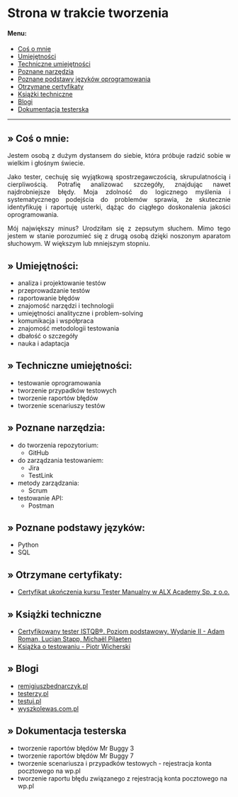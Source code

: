 # Strona w trakcie tworzenia
#### Menu:
- [Coś o mnie](https://github.com/NMecina/NMecinaTest#-co%C5%9B-o-mnie)
- [Umiejętności](https://github.com/NMecina/NMecinaTest#-umiej%C4%99tno%C5%9Bci)
- [Techniczne umiejętności](https://github.com/NMecina/NMecinaTest#-techniczne-umiej%C4%99tno%C5%9Bci)
- [Poznane narzędzia](https://github.com/NMecina/NMecinaTest#-poznane-narz%C4%99dzia)
- [Poznane podstawy języków oprogramowania](https://github.com/NMecina/NMecinaTest#-poznane-podstawy-j%C4%99zyk%C3%B3w-oprogramowania)
- [Otrzymane certyfikaty](https://github.com/NMecina/NMecinaTest#-otrzymane-certyfikaty)
- [Książki techniczne](https://github.com/NMecina/NMecinaTest#-ksi%C4%85%C5%BCki-techniczne)
- [Blogi](https://github.com/NMecina/NMecinaTest?tab=readme-ov-file#-blogi)
- [Dokumentacja testerska](https://github.com/NMecina/NMecinaTest?tab=readme-ov-file#-dokumentacja-testerska)

---
## » Coś o mnie:
<p align="justify">Jestem osobą z dużym dystansem do siebie, która próbuje radzić sobie w wielkim i głośnym świecie.</p>

<p align="justify">Jako tester, cechuję się wyjątkową spostrzegawczością, skrupulatnością i cierpliwością. Potrafię analizować szczegóły, znajdując nawet najdrobniejsze błędy. Moja zdolność do logicznego myślenia i systematycznego podejścia do problemów sprawia, że skutecznie identyfikuję i raportuję usterki, dążąc do ciągłego doskonalenia jakości oprogramowania.</p>

<p align="justify">Mój największy minus? Urodziłam się z zepsutym słuchem. Mimo tego jestem w stanie porozumieć się z drugą osobą dzięki noszonym aparatom słuchowym. W większym lub mniejszym stopniu.

## » Umiejętności:
- analiza i projektowanie testów
- przeprowadzanie testów
- raportowanie błędów
- znajomość narzędzi i technologii
- umiejętności analityczne i problem-solving
- komunikacja i współpraca
- znajomość metodologii testowania
- dbałość o szczegóły
- nauka i adaptacja

## » Techniczne umiejętności:
- testowanie oprogramowania
- tworzenie przypadków testowych
- tworzenie raportów błędów
- tworzenie scenariuszy testów


## » Poznane narzędzia:
- do tworzenia repozytorium:
  - GitHub
- do zarządzania testowaniem:
  - Jira
  - TestLink
- metody zarządzania:
  - Scrum
- testowanie API:
  - Postman

## » Poznane podstawy języków:
- Python
- SQL

## » Otrzymane certyfikaty:
- [Certyfikat ukończenia kursu Tester Manualny w ALX Academy Sp. z o.o.](https://www.alx.pl/certyfikat/natalia-mecina/f85682066a614975a07ff55ba74d825a/)

## » Książki techniczne
- [Certyfikowany tester ISTQB®. Poziom podstawowy. Wydanie II - Adam Roman, Lucjan Stapp, Michaël Pilaeten](https://helion.pl/ksiazki/certyfikowany-tester-istqb-poziom-podstawowy-wydanie-ii-adam-roman-lucjan-stapp-michael-pilaeten,ctisp2.htm#format/d)
- [Książka o testowaniu - Piotr Wicherski](https://ksiazka.testowanieoprogramowania.pl/)

## » Blogi
- [remigiuszbednarczyk.pl](https://remigiuszbednarczyk.pl/artykuly-dotyczace-testowania)
- [testerzy.pl](https://testerzy.pl/baza-wiedzy)
- [testuj.pl](https://testuj.pl/blog)
- [wyszkolewas.com.pl](https://www.wyszkolewas.com.pl/blog/)

## » Dokumentacja testerska
- tworzenie raportów błędów Mr Buggy 3
- tworzenie raportów błędów Mr Buggy 7
- tworzenie scenariusza i przypadków testowych - rejestracja konta pocztowego na wp.pl
- tworzenie raportu błędu związanego z rejestracją konta pocztowego na wp.pl
